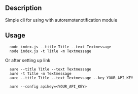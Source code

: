 ## Description
Simple cli for using with autoremotenotification module


## Usage
      
      node index.js --title Title --text Textmessage
      node index.js -t Title -m Textmessage

Or after setting up link
      
      aure --title Title --text Textmessage
      aure -t Title -m Textmessage
      aure --title Title --text Textmessage --key YOUR_API_KEY

      aure --config apikey=<YOUR_API_KEY>